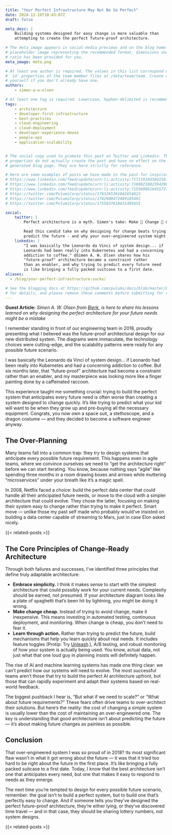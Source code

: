 ```yaml
---
title: "Your Perfect Infrastructure May Not Be So Perfect"
date: 2024-12-16T10:43:07Z
draft: false

meta_desc: |
    Building systems designed for easy change is more valuable than
    attempting to create the perfect future-proof architecture.

# The meta_image appears in social-media previews and on the blog home page. A
# placeholder image representing the recommended format, dimensions and aspect
# ratio has been provided for you.
meta_image: meta.png

# At least one author is required. The values in this list correspond with the
# `id` properties of the team member files at /data/team/team. Create a file for
# yourself if you don't already have one.
authors:
    - simen-a-w-olsen

# At least one tag is required. Lowercase, hyphen-delimited is recommended.
tags:
    - architecture
    - developer-first-infrastructure
    - best-practices
    - cloud-engineering
    - cloud-deployment
    - developer-experience-devex
    - people-ops
    - application-scalability


# The social copy used to promote this post on Twitter and Linkedin. These
# properties do not actually create the post and have no effect on the
# generated blog page. They are here strictly for reference.

# Here are some examples of posts we have made in the past for inspiration:
# https://www.linkedin.com/feed/update/urn:li:activity:7171191945841561601
# https://www.linkedin.com/feed/update/urn:li:activity:7169021002394296320
# https://www.linkedin.com/feed/update/urn:li:activity:7155606616455737345
# https://twitter.com/PulumiCorp/status/1763265391042654623
# https://twitter.com/PulumiCorp/status/1762900472489185492
# https://twitter.com/PulumiCorp/status/1755637618631405655

social:
    twitter: |
        Perfect architecture is a myth. Simen's take: Make 👏 Change 👏 Cheap 👏

        Read this candid take on why designing for change beats trying to
        predict the future - and why your over-engineered system might be holding you back.
    linkedin: |
        "I was basically the Leonardo da Vinci of system design... if
        Leonardo had been really into Kubernetes and had a concerning
        addiction to coffee." @Simen A. W. Olsen shares how his
        "future-proof" architecture became a constraint rather
        than an enabler, and why trying to predict every future need
        is like bringing a fully packed suitcase to a first date.
aliases:
  - /blog/your-perfect-infrastructure-sucks/

# See the blogging docs at https://github.com/pulumi/docs/blob/master/BLOGGING.md
# for details, and please remove these comments before submitting for review.
---
```

**Guest Article:** *Simen A. W. Olsen from [Bjerk](https://bjerk.io), is here to share his lessons learned on why designing the perfect architecture for your future needs might be a mistake*

I remember standing in front of our engineering team in 2018, proudly presenting what I believed was the future-proof architectural design for our new distributed system. The diagrams were immaculate, the technology choices were cutting-edge, and the scalability patterns were ready for any possible future scenario.

I was basically the Leonardo da Vinci of system design… if Leonardo had been really into Kubernetes and had a concerning addiction to coffee. But six months later, that “future-proof” architecture had become a constraint rather than an enabler, and my masterpiece was looking more like a finger painting done by a caffeinated raccoon.

<!--more-->

This experience taught me something crucial: trying to build the perfect system that anticipates every future need is often worse than creating a system designed to change quickly. It’s like trying to predict what your kid will want to be when they grow up and pre-buying all the necessary equipment. Congrats, you now own a space suit, a stethoscope, and a dragon costume — and they decided to become a software engineer anyway.

## The Over-Planning

Many teams fall into a common trap: they try to design systems that anticipate every possible future requirement. This happens even in agile teams, where we convince ourselves we need to “get the architecture right” before we can start iterating. You know, because nothing says “agile” like spending three months in a room drawing boxes and arrows while muttering “microservices” under your breath like it’s a magic spell.

In 2008, Netflix faced a choice: build the perfect data center that could handle all their anticipated future needs, or move to the cloud with a simpler architecture that could evolve. They chose the latter, focusing on making their system easy to change rather than trying to make it perfect. Smart move — unlike those my past self made who probably would’ve insisted on building a data center capable of streaming to Mars, just in case Elon asked nicely.

{{< related-posts >}}

## The Core Principles of Change-Ready Architecture

Through both failures and successes, I’ve identified three principles that define truly adaptable architecture:

- **Embrace simplicity.** I think it makes sense to start with the simplest architecture that could possibly work for your current needs. Complexity should be earned, not presumed. If your architecture diagram looks like a plate of spaghetti that’s been hit by lightning, you might be doing it wrong.
- **Make change cheap.** Instead of trying to avoid change, make it inexpensive. This means investing in automated testing, continuous deployment, and monitoring. When change is cheap, you don’t need to fear it.
- **Learn through action.** Rather than trying to predict the future, build mechanisms that help you learn quickly about real needs. It includes feature toggles (Protip: Try [Unleash][unleash].), A/B testing, and robust monitoring of how your system is actually being used. You know, actual data, not just what that one loud guy in planning insists will definitely happen.

[unleash]: https://www.getunleash.io/

The rise of AI and machine learning systems has made one thing clear: we can’t predict how our systems will need to evolve. The most successful teams aren’t those that try to build the perfect AI architecture upfront, but those that can rapidly experiment and adapt their systems based on real-world feedback.

The biggest pushback I hear is, “But what if we need to scale?” or “What about future requirements?” These fears often drive teams to over-architect their solutions. But here’s the reality: the cost of changing a simple system is usually lower than the cost of maintaining an over-engineered one. The key is understanding that good architecture isn’t about predicting the future — it’s about making future changes as painless as possible.

## Conclusion

That over-engineered system I was so proud of in 2018? Its most significant flaw wasn’t in what it got wrong about the future — it was that it tried too hard to be right about the future in the first place. It’s like bringing a fully packed suitcase to a first date. Today, I know that the best architecture isn’t one that anticipates every need, but one that makes it easy to respond to needs as they emerge.

The next time you’re tempted to design for every possible future scenario, remember: the goal isn’t to build a perfect system, but to build one that’s perfectly easy to change. And if someone tells you they’ve designed the perfect future-proof architecture, they’re either lying, or they’ve discovered time travel — and in that case, they should be sharing lottery numbers, not system designs.

{{< related-posts >}}
